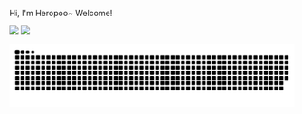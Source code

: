 Hi, I'm Heropoo~ Welcome!
    
    
![](https://github-readme-stats.vercel.app/api?username=heropoo&show_icons=true&line_height=21&show_icons=true&theme=vue&hide_border=true)
![](https://github-readme-stats.vercel.app/api/top-langs/?username=heropoo&show_icons=true&layout=compact&theme=vue&hide_border=true&hide=html,css)

![github contribution grid snake animation](https://raw.githubusercontent.com/heropoo/heropoo/output/github-contribution-grid-snake.svg)
